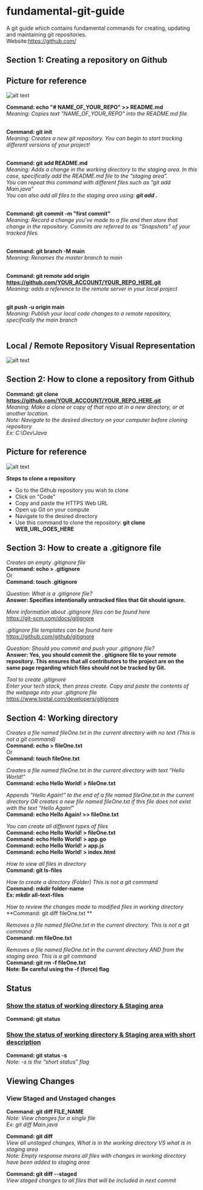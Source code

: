 # fundamental-git-guide
A git guide which contains fundamental commands for creating, updating and maintaining git repositories. <br/>
Website:https://github.com/ <br/>

## Section 1: Creating a repository on Github

## Picture for reference
![alt text](https://cdn-media-1.freecodecamp.org/images/cxRrZUe-tW2Wkn0WUg-MsN1m1WesvGPlJT7V) 

**Command: echo "# NAME_OF_YOUR_REPO" >> README.md** <br/>
*Meaning: Copies text "NAME_OF_YOUR_REPO" into the README.md file*  <br/>  <br/>

**Command: git init** <br/>
*Meaning: Creates a new git repository. You can begin to start tracking different versions of your project!* <br/>  <br/>

**Command: git add README.md** <br/>
*Meaning: Adds a change in the working directory to the staging area. In this case, specifically add the README.md file to the “staging area”.* <br/> 
*You can repeat this command with different files such as “git add Main.java”* <br/> 
*You can also add all files to the staging area using: **git add .*** <br/>  <br/>

**Command: git commit -m "first commit"** <br/>
*Meaning: Record a change you’ve made to a file and then store that change in the repository. Commits are referred to as “Snapshots” of your tracked files.* <br/>  <br/>

**Command: git branch -M main** <br/>
*Meaning: Renames the master branch to main* <br/>  <br/>

**Command: git remote add origin https://github.com/YOUR_ACCOUNT/YOUR_REPO_HERE.git** <br/> 
*Meaning: adds a reference to the remote server in your local project* <br/>  <br/>

**git push -u origin main** <br/>
*Meaning: Publish your local code changes to a remote repository, specifically the main branch* <br/> <br/>


## Local / Remote Repository Visual Representation
![alt text](https://media.dev.to/cdn-cgi/image/width=800%2Cheight=%2Cfit=scale-down%2Cgravity=auto%2Cformat=auto/https%3A%2F%2Fdev-to-uploads.s3.amazonaws.com%2Fuploads%2Farticles%2Fvpxeexqyfvf4hw3zxtbn.png)


## Section 2: How to clone a repository from Github

**Command: git clone https://github.com/YOUR_ACCOUNT/YOUR_REPO_HERE.git** <br/> 
*Meaning: Make a clone or copy of that repo at in a new directory, or at another location.* <br/> 
*Note: Navigate to the desired directory on your computer before cloning repository* <br/> 
*Ex: C:\Dev\Java*

## Picture for reference
![alt text](https://docs.github.com/assets/cb-60499/images/help/repository/https-url-clone-cli.png)

**Steps to clone a repository**
- Go to the Github repository you wish to clone
- Click on "Code"
- Copy and paste the HTTPS Web URL
- Open up Git on your compute
- Navigate to the desired directory
- Use this command to clone the repository: **git clone WEB_URL_GOES_HERE**

## Section 3: How to create a .gitignore file

*Creates an empty .gitignore file* <br/> 
**Command: echo > .gitignore** <br/> 
Or <br/> 
**Command: touch .gitignore** <br/> 

*Question: What is a .gitignore file?* <br/> 
**Answer: Specifies intentionally untracked files that Git should ignore.**  <br/> 

*More information about .gitignore files can be found here* <br/> 
https://git-scm.com/docs/gitignore <br/> 

*.gitignore file templates can be found here* <br/> 
https://github.com/github/gitignore <br/> 

*Question: Should you commit and push your .gitignore file?* <br/> 
**Answer: Yes, you should commit the . gitignore file to your remote repository. This ensures that all contributors to the project are on the same page regarding which files should not be tracked by Git.** <br/> 

*Tool to create .gitignore* <br/> 
*Enter your tech stack, then press create. Copy and paste the contents of the webpage into your .gitignore file* <br/> 
https://www.toptal.com/developers/gitignore  <br/> 

## Section 4: Working directory

*Creates a file named fileOne.txt in the current directory with no text (This is not a git command)* <br/> 
**Command: echo > fileOne.txt** <br/> 
Or <br/> 
**Command: touch fileOne.txt** <br/> 

*Creates a file named fileOne.txt in the current directory with text “Hello World!”* <br/> 
**Command: echo Hello World! > fileOne.txt** <br/> 

*Appends “Hello Again!” to the end of a file named fileOne.txt in the current directory OR creates a new file named fileOne.txt if this file does not exist with the text “Hello Again!”* <br/> 
**Command: echo Hello Again! >> fileOne.txt** <br/> 

*You can create all different types of files* <br/> 
**Command: echo Hello World! > fileOne.txt** <br/> 
**Command: echo Hello World! > app.go** <br/> 
**Command: echo Hello World! > app.js** <br/> 
**Command: echo Hello World! > index.html** <br/> 

*How to view all files in directory* <br/> 
**Command: git ls-files** <br/> 

*How to create a directory (Folder) This is not a git command* <br/> 
**Command: mkdir folder-name** <br/> 
**Ex: mkdir all-text-files** <br/> 

*How to review the changes made to modified files in working directory* <br/> 
**Command: git diff fileOne.txt ** <br/> 

*Removes a file named fileOne.txt in the current directory. This is not a git command* <br/> 
**Command: rm  fileOne.txt**


*Removes a file named fileOne.txt in the current directory AND from the staging area. This is a git command* <br/> 
**Command: git rm -f  fileOne.txt** <br/> 
**Note: Be careful using the -f (force) flag**







## Status

### <ins>Show the status of working directory & Staging area</ins>
**Command: git status**

### <ins>Show the status of working directory & Staging area with short description</ins>
**Command: git status -s**
<br/>*Note: -s is the “short status” flag*


## Viewing Changes

### View Staged and Unstaged changes
**Command: git diff FILE_NAME**
<br/>*Note: View changes for a single file*
<br/>*Ex: git diff Main.java* 

**Command: git diff**
<br/>*View all unstaged changes, What is in the working directory VS what is in staging area*
<br/>*Note: Empty response means all files with changes in working directory have been added to staging area*


**Command: git diff --staged**
<br/>*View staged changes to all files that will be included in next commit*


